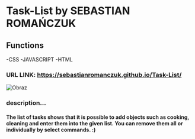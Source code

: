 # Task-List by SEBASTIAN ROMAŃCZUK

## Functions
-CSS
-JAVASCRIPT
-HTML

### URL LINK: https://sebastianromanczuk.github.io/Task-List/

![Obraz](https://i.postimg.cc/vZRbyGwW/Lista-zada.png)

### description...

#### The list of tasks shows that it is possible to add objects such as cooking, cleaning and enter them into the given list. You can remove them all or individually by select commands. :)

